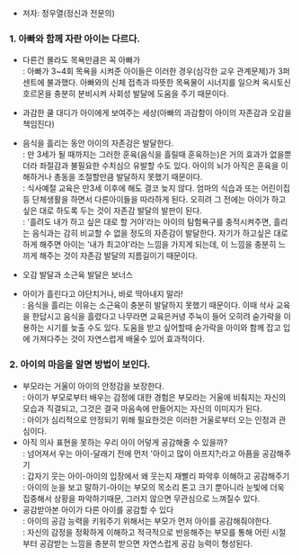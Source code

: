 
- 저자: 정우열(정신과 전문의)  

### 1. 아빠와 함께 자란 아이는 다르다.

* 다른건 몰라도 목욕만큼은 꼭 아빠가  
: 아빠가 3~4회 목욕을 시켜준 아이들은 이러한 경우(심각한 교우 관계문제)가 3퍼센트에 불과했다. 아빠와의 신체 접촉과 따뜻한 목욕물이 시너지를 일으켜 옥시토신 호르몬을 충분히 분비시켜 사회성 발달에 도움을 주기 때문이다.  

* 과감한 쿨 대디가 아이에게 보여주는 세상(아빠의 과감함이 아이의 자존감과 오감을 책임진다)  
- 음식을 흘리는 동안 아이의 자존감은 발달한다.  
: 만 3세가 될 때까지는 그러한 훈육(음식을 흘릴때 훈육하는)은 거의 효과가 없을뿐더라 좌절감과 불필요한 수치심으 유발할 수도 있다. 아이의 뇌가 아직은 훈육을 이해하거나 총동을 조절할만큼 발달하지 못했기 때문이다.  
: 식사예절 교육은 만3세  이후에 해도 결코 늦지 않다. 엄마의 식습과 또는 어린이집 등 단체생활을 하면서 다른아이들을 따라하게 된다. 오히려 그 전에는 아이가 하고 싶은 대로 하도록 두는 것이 자존감 발달의 발판이 된다.  
: '흘려도 내가 하고 싶은 대로 할 거야'라는 아이의 탐험욕구를 충적시켜주면, 흘리는 음식과는 감히 비교할 수 없을 정도의 자존감이 발달한다. 자기가 하고싶은 대로 하게 해주면 아이는 '내가 최고야'라는 느낌을 가지게 되는데, 이 느낌을 충분히 느끼게 해주는 것이 자존감 발달의 지름길이기 때문이다.  

- 오감 발달과 소근육 발달은 보너스
- 아이가 흘린다고 야단치거나, 바로 딱아내지 말라!  
: 음식을 흘리는 이유는 소근육이 충분히 발달하지 못했기 때문이다. 이때 삭사 교육을 한답시고 음식을 흘렸다고 나무라면 교육은커녕 주눅이 들어 오히려 숟가락을 이용하는 시기를 늦출 수도 있다. 도움을 받고 싶어할때 숟가락을 아이와 함께 잡고 입에 가져다주는 것이 자연스럽게 배울수 있어 효과적이다.  

### 2. 아이의 마음을 알면 방법이 보인다.

- 부모라는 거울이 아이의 안정감을 보장한다.  
: 아이가 부모로부터 배우는 감정에 대한 경험은 부모라는 거울에 비춰지는 자신의 모습과 직결되고, 그것은 결국 마음속에 만들어지는 자신의 이미지가 된다.  
: 아이가 심리적으로 안정되기 위해 필요한것은 이러한 거울로부터 오는 인정과 관심이다.  
- 아직 의사 표현을 못하는 우리 아이 어덯게 공감해줄 수 있을까?  
: 넘어져서 우는 아이-달래기 전에 먼저 '아이고 많이 아프지?;라고 아픔을 공감해주기  
: 갑자기 웃는 아이-아이의 입장에서 왜 웃는지 재빨리 파악후 이해하고 공감해주기    
: 아이의 눈을 보고 말하기-아이는 부모의 목소리 톤고 크기 뿐아니라 눈빛에 더욱 집중해서 상황을 파악하기때문, 그러지 않으면 무관심으로 느껴질수 있다.   
- 공감받아본 아이가 다른 아이를 공감할 수 있다  
: 아이의 공감 능력을 키워주기 위해서는 부모가 먼저 아이를 공감해줘야한다.  
: 자신의 감정을 정확하게 이해하고 적극적으로 반응해주는 부모를 통해 어린 시절부터 공감받는 느낌을 충분히 받으면 자연스럽게 공감 능력이 형성된다.  


